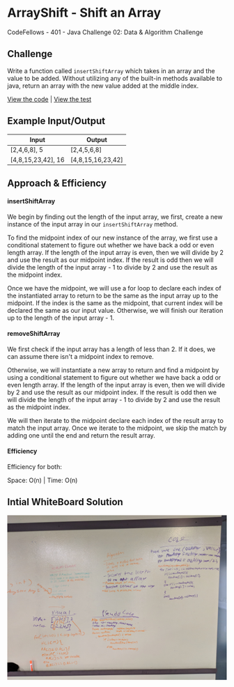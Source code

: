 # ArrayShift - Shift an Array
CodeFellows - 401 - Java
Challenge 02: Data & Algorithm Challenge
## Challenge
Write a function called `insertShiftArray` which takes in an array and the value to be added. Without utilizing any of the built-in methods available to java, return an array with the new value added at the middle index.


[View the code](../../src/main/java/ArrayShift/ArrayShift.java) | [View the test](../../src/test/ArrayShift/ArrayShiftTest.java)
## Example Input/Output
|Input  |Output |
|---	|---	|
|[2,4,6,8], 5  	| [2,4,5,6,8]  	|
|[4,8,15,23,42], 16 | [4,8,15,16,23,42]  |


## Approach & Efficiency

#### insertShiftArray

We begin by finding out the length of the input array, we first, create a new instance of the input array in our `insertShiftArray` method.

To find the midpoint index of our new instance of the array, we first use a conditional statement to figure out whether we have back a odd or even length array. If the length of the input array is even, then we will divide by 2 and use the result as our midpoint index. If the result is odd then we will divide the length of the input array - 1 to divide by 2 and use the result as the midpoint index.

Once we have the midpoint, we will use a for loop to declare each index of the instantiated array to return to be the same as the input array up to the midpoint. If the index is the same as the midpoint, that current index will be declared the same as our input value. Otherwise, we will finish our iteration up to the length of the input array - 1.

#### removeShiftArray

We first check if the input array has a length of less than 2. If it does, we can assume there isn't a midpoint index to remove.

Otherwise, we will instantiate a new array to return and find a midpoint by using a conditional statement to figure out whether we have back a odd or even length array. If the length of the input array is even, then we will divide by 2 and use the result as our midpoint index. If the result is odd then we will divide the length of the input array - 1 to divide by 2 and use the result as the midpoint index.

We will then iterate to the midpoint declare each index of the result array to match the input array. Once we iterate to the midpoint, we skip the match by adding one until the end and return the result array.


#### Efficiency

Efficiency for both:

Space: O(n) | Time: O(n)

## Intial WhiteBoard Solution
<!-- Embedded whiteboard image -->
![array_shift white board](../array_shift.jpg)